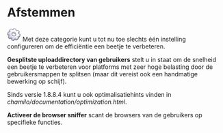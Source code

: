 # Afstemmen

![](../../../.gitbook/assets/graficos13%20%281%29.png) Met deze categorie kunt u tot nu toe slechts één instelling configureren om de efficiëntie een beetje te verbeteren.

**Gesplitste uploaddirectory van gebruikers** stelt u in staat om de snelheid een beetje te verbeteren voor platforms met zeer hoge belasting door de gebruikersmappen te splitsen \(maar dit vereist ook een handmatige bewerking op schijf\).

Sinds versie 1.8.8.4 kunt u ook optimalisatiehints vinden in _chamilo/documentation/optimization.html_.

**Activeer de browser sniffer** scant de browsers van de gebruikers op specifieke functies.
